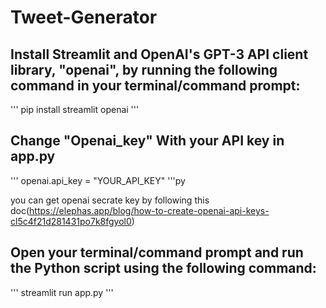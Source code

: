 # Tweet-Generator


## Install Streamlit and OpenAI's GPT-3 API client library, "openai", by running the following command in your terminal/command prompt:

'''
pip install streamlit openai
'''

## Change "Openai_key" With your API key in app.py

'''
openai.api_key = "YOUR_API_KEY"
'''py

you can get openai secrate key by following this doc(https://elephas.app/blog/how-to-create-openai-api-keys-cl5c4f21d281431po7k8fgyol0)

## Open your terminal/command prompt and run the Python script using the following command:

'''
streamlit run app.py
'''
